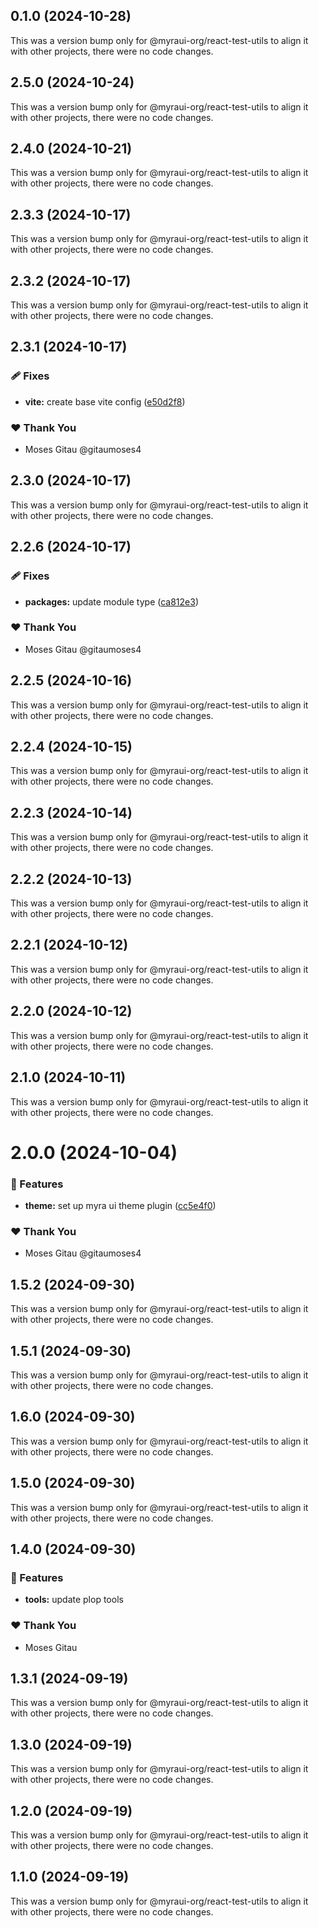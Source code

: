## 0.1.0 (2024-10-28)

This was a version bump only for @myraui-org/react-test-utils to align it with other projects, there were no code changes.

## 2.5.0 (2024-10-24)

This was a version bump only for @myraui-org/react-test-utils to align it with other projects, there were no code changes.

## 2.4.0 (2024-10-21)

This was a version bump only for @myraui-org/react-test-utils to align it with other projects, there were no code changes.

## 2.3.3 (2024-10-17)

This was a version bump only for @myraui-org/react-test-utils to align it with other projects, there were no code changes.

## 2.3.2 (2024-10-17)

This was a version bump only for @myraui-org/react-test-utils to align it with other projects, there were no code changes.

## 2.3.1 (2024-10-17)


### 🩹 Fixes

- **vite:** create base vite config ([e50d2f8](https://github.com/myraui-org/myraui/commit/e50d2f8))


### ❤️  Thank You

- Moses Gitau @gitaumoses4

## 2.3.0 (2024-10-17)

This was a version bump only for @myraui-org/react-test-utils to align it with other projects, there were no code changes.

## 2.2.6 (2024-10-17)


### 🩹 Fixes

- **packages:** update module type ([ca812e3](https://github.com/myraui-org/myraui/commit/ca812e3))


### ❤️  Thank You

- Moses Gitau @gitaumoses4

## 2.2.5 (2024-10-16)

This was a version bump only for @myraui-org/react-test-utils to align it with other projects, there were no code changes.

## 2.2.4 (2024-10-15)

This was a version bump only for @myraui-org/react-test-utils to align it with other projects, there were no code changes.

## 2.2.3 (2024-10-14)

This was a version bump only for @myraui-org/react-test-utils to align it with other projects, there were no code changes.

## 2.2.2 (2024-10-13)

This was a version bump only for @myraui-org/react-test-utils to align it with other projects, there were no code changes.

## 2.2.1 (2024-10-12)

This was a version bump only for @myraui-org/react-test-utils to align it with other projects, there were no code changes.

## 2.2.0 (2024-10-12)

This was a version bump only for @myraui-org/react-test-utils to align it with other projects, there were no code changes.

## 2.1.0 (2024-10-11)

This was a version bump only for @myraui-org/react-test-utils to align it with other projects, there were no code changes.

# 2.0.0 (2024-10-04)


### 🚀 Features

- **theme:** set up myra ui theme plugin ([cc5e4f0](https://github.com/myraui-org/myraui/commit/cc5e4f0))


### ❤️  Thank You

- Moses Gitau @gitaumoses4

## 1.5.2 (2024-09-30)

This was a version bump only for @myraui-org/react-test-utils to align it with other projects, there were no code changes.

## 1.5.1 (2024-09-30)

This was a version bump only for @myraui-org/react-test-utils to align it with other projects, there were no code changes.

## 1.6.0 (2024-09-30)

This was a version bump only for @myraui-org/react-test-utils to align it with other projects, there were no code changes.

## 1.5.0 (2024-09-30)

This was a version bump only for @myraui-org/react-test-utils to align it with other projects, there were no code changes.

## 1.4.0 (2024-09-30)


### 🚀 Features

- **tools:** update plop tools


### ❤️  Thank You

- Moses Gitau

## 1.3.1 (2024-09-19)

This was a version bump only for @myraui-org/react-test-utils to align it with other projects, there were no code changes.

## 1.3.0 (2024-09-19)

This was a version bump only for @myraui-org/react-test-utils to align it with other projects, there were no code changes.

## 1.2.0 (2024-09-19)

This was a version bump only for @myraui-org/react-test-utils to align it with other projects, there were no code changes.

## 1.1.0 (2024-09-19)

This was a version bump only for @myraui-org/react-test-utils to align it with other projects, there were no code changes.
